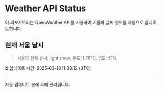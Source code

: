 
# Weather API Status

이 리포지토리는 OpenWeather API를 사용하여 서울의 날씨 정보를 자동으로 업데이트합니다.

## 현재 서울 날씨
> 서울의 현재 날씨: light snow, 온도: 1.76°C, 습도: 51%

⏳ 업데이트 시간: 2025-03-18 11:08:12 (UTC)

---
자동 업데이트 봇에 의해 관리됩니다.
